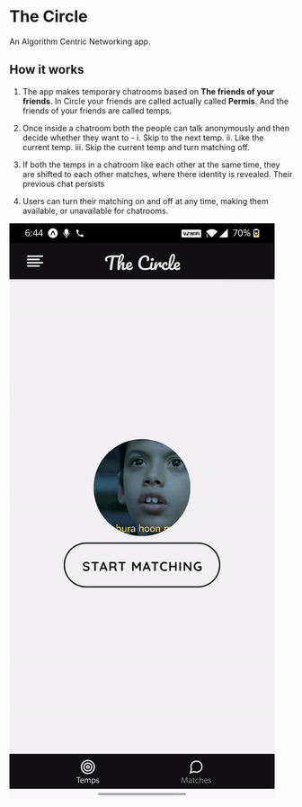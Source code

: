 # The Circle
An Algorithm Centric Networking app.

## How it works
1. The app makes temporary chatrooms based on **The friends of your friends**. In Circle your friends are called actually called **Permis**. And the friends of your friends are called temps.

2. Once inside a chatroom both the people can talk anonymously and then decide whether they want to -
    i. Skip to the next temp.
    ii. Like the current temp.
    iii. Skip the current temp and turn matching off.
    
3. If both the temps in a chatroom like each other at the same time, they are shifted to each other matches, where there identity is revealed. Their previous chat persists

4. Users can turn their matching on and off at any time, making them available, or unavailable for chatrooms.

![](CircleMatching.gif)
